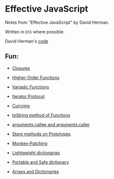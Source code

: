 # Effective JavaScript

Notes from "Effective JavaScript" by David Herman.

Written in `ES5` where possible.

David Herman's [code](https://github.com/effectivejs/code)

## Fun:

- [Closures](chapter_2/item_11.js)

- [Higher-Order Functions](chapter_3/item_19.js)

- [Variadic Functions](chapter_3/item_22.js)

- [Iterator Protocol](chapter_3/item_24.js)

- [Currying](chapter_3/item_26.js)

- [toString method of Functions](chapter_3/item_28.js)

- [arguments.callee and arguments.caller](chapter_3/item_29.js)

- [Store methods on Prototypes](chapter_4/item_34.js)

- [Monkey-Patching](chapter_4/item_42.js)

- [Lightweight dictionaries](chapter_5/item_43.js)

- [Portable and Safe dictionary](chapter_5/item_45.js)

- [Arrays and Dictionaries](chapter_5/item_46.js)
